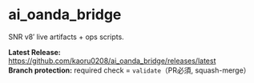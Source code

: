 # ai_oanda_bridge

SNR v8′ live artifacts + ops scripts.

**Latest Release:** https://github.com/kaoru0208/ai_oanda_bridge/releases/latest  
**Branch protection:** required check = `validate`（PR必須, squash-merge）

